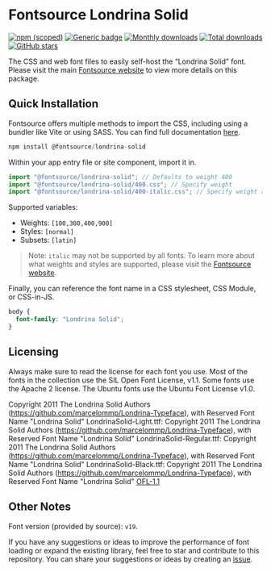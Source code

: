 # Fontsource Londrina Solid

[![npm (scoped)](https://img.shields.io/npm/v/@fontsource/londrina-solid?color=brightgreen)](https://www.npmjs.com/package/@fontsource/londrina-solid) [![Generic badge](https://img.shields.io/badge/fontsource-passing-brightgreen)](https://github.com/fontsource/fontsource) [![Monthly downloads](https://badgen.net/npm/dm/@fontsource/londrina-solid)](https://github.com/fontsource/fontsource) [![Total downloads](https://badgen.net/npm/dt/@fontsource/londrina-solid)](https://github.com/fontsource/fontsource) [![GitHub stars](https://img.shields.io/github/stars/fontsource/fontsource.svg?style=social&label=Star)](https://github.com/fontsource/fontsource/stargazers)

The CSS and web font files to easily self-host the “Londrina Solid” font. Please visit the main [Fontsource website](https://fontsource.org/fonts/londrina-solid) to view more details on this package.

## Quick Installation

Fontsource offers multiple methods to import the CSS, including using a bundler like Vite or using SASS. You can find full documentation [here](https://fontsource.org/docs/getting-started/introduction).

```javascript
npm install @fontsource/londrina-solid
```

Within your app entry file or site component, import it in.

```javascript
import "@fontsource/londrina-solid"; // Defaults to weight 400
import "@fontsource/londrina-solid/400.css"; // Specify weight
import "@fontsource/londrina-solid/400-italic.css"; // Specify weight and style
```

Supported variables:
- Weights: `[100,300,400,900]`
- Styles: `[normal]`
- Subsets: `[latin]`

> Note: `italic` may not be supported by all fonts. To learn more about what weights and styles are supported, please visit the [Fontsource website](https://fontsource.org/fonts/londrina-solid).

Finally, you can reference the font name in a CSS stylesheet, CSS Module, or CSS-in-JS.

```css
body {
  font-family: "Londrina Solid";
}
```

## Licensing
Always make sure to read the license for each font you use. Most of the fonts in the collection use the SIL Open Font License, v1.1. Some fonts use the Apache 2 license. The Ubuntu fonts use the Ubuntu Font License v1.0.

Copyright 2011 The Londrina Solid Authors (https://github.com/marcelommp/Londrina-Typeface), with Reserved Font Name "Londrina Solid" LondrinaSolid-Light.ttf: Copyright 2011 The Londrina Solid Authors (https://github.com/marcelommp/Londrina-Typeface), with Reserved Font Name "Londrina Solid" LondrinaSolid-Regular.ttf: Copyright 2011 The Londrina Solid Authors (https://github.com/marcelommp/Londrina-Typeface), with Reserved Font Name "Londrina Solid" LondrinaSolid-Black.ttf: Copyright 2011 The Londrina Solid Authors (https://github.com/marcelommp/Londrina-Typeface), with Reserved Font Name "Londrina Solid"
[OFL-1.1](https://openfontlicense.org)

## Other Notes
Font version (provided by source): `v19`.

If you have any suggestions or ideas to improve the performance of font loading or expand the existing library, feel free to star and contribute to this repository. You can share your suggestions or ideas by creating an [issue](https://github.com/fontsource/fontsource/issues).